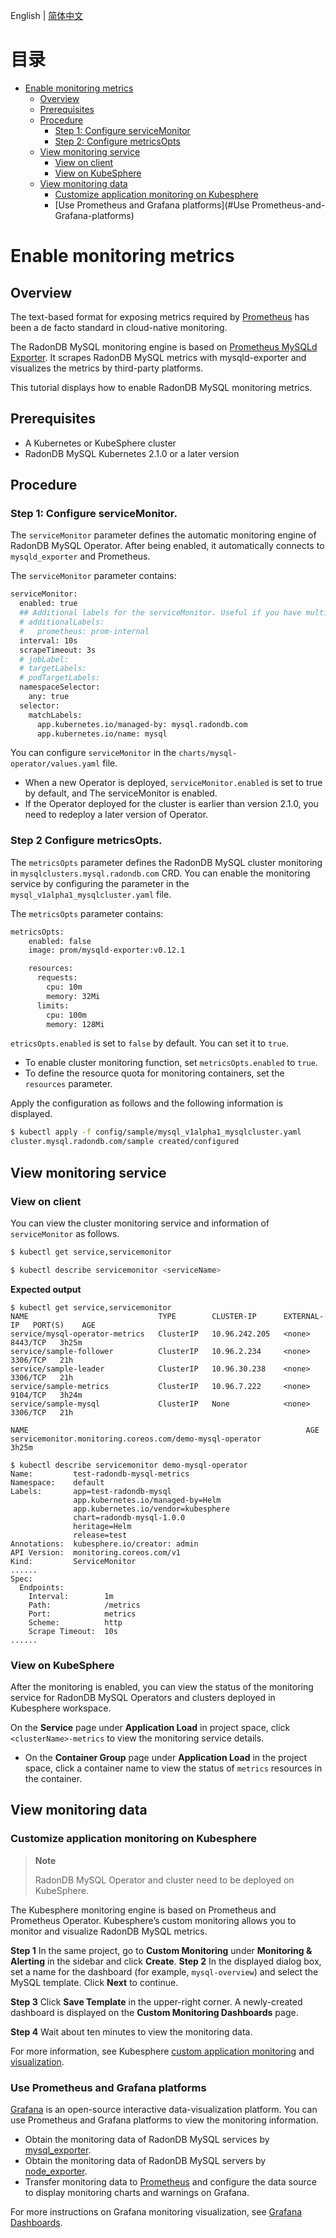English | [简体中文](../zh-cn/deploy_monitoring.md)

目录
=================

   * [Enable monitoring metrics](#Enable-monitoring-metrics)
      * [Overview](#Overview)
      * [Prerequisites](#Prerequisites)
      * [Procedure](#Procedure)
         * [Step 1: Configure serviceMonitor](#Step-1-Configure-serviceMonitor)
         * [Step 2: Configure metricsOpts](#Step-2-Configure-metricsOpts)
      * [View monitoring service](#View-monitoring-service)
         * [View on client](#View-on-client)
         * [View on KubeSphere](#View-on-KubeSphere)
      * [View monitoring data](#View-monitoring-data)
         * [Customize application monitoring on Kubesphere](#Customize-application-monitoring-on-Kubesphere)
         * [Use Prometheus and Grafana platforms](#Use Prometheus-and-Grafana-platforms)

# Enable monitoring metrics

## Overview

The text-based format for exposing metrics required by [Prometheus](https://prometheus.io/) has been a de facto standard in cloud-native monitoring.

The RadonDB MySQL monitoring engine is based on [Prometheus MySQLd Exporter](https://github.com/prometheus/mysqld_exporter). It scrapes RadonDB MySQL metrics with mysqld-exporter and visualizes the metrics by third-party platforms.

This tutorial displays how to enable RadonDB MySQL monitoring metrics.

## Prerequisites

- A Kubernetes or KubeSphere cluster
- RadonDB MySQL Kubernetes 2.1.0 or a later version

## Procedure

### Step 1:	Configure serviceMonitor.

The `serviceMonitor` parameter defines the automatic monitoring engine of RadonDB MySQL Operator. After being enabled, it automatically connects to `mysqld_exporter` and Prometheus.

The `serviceMonitor` parameter contains:

```bash
serviceMonitor:
  enabled: true
  ## Additional labels for the serviceMonitor. Useful if you have multiple prometheus operators running to select only specific ServiceMonitors
  # additionalLabels:
  #   prometheus: prom-internal
  interval: 10s
  scrapeTimeout: 3s
  # jobLabel:
  # targetLabels:
  # podTargetLabels:
  namespaceSelector:
    any: true
  selector:
    matchLabels:
      app.kubernetes.io/managed-by: mysql.radondb.com
      app.kubernetes.io/name: mysql
```

You can configure `serviceMonitor` in the `charts/mysql-operator/values.yaml` file.

- When a new Operator is deployed, `serviceMonitor.enabled` is set to true by default, and The serviceMonitor is enabled.
- If the Operator deployed for the cluster is earlier than version 2.1.0, you need to redeploy a later version of Operator.

### Step 2	Configure metricsOpts.

The `metricsOpts` parameter defines the RadonDB MySQL cluster monitoring in `mysqlclusters.mysql.radondb.com` CRD. You can enable the monitoring service by configuring the parameter in the `mysql_v1alpha1_mysqlcluster.yaml` file.

The `metricsOpts` parameter contains:

```bash
metricsOpts:
    enabled: false  
    image: prom/mysqld-exporter:v0.12.1

    resources:
      requests:
        cpu: 10m
        memory: 32Mi
      limits:
        cpu: 100m
        memory: 128Mi
```

`etricsOpts.enabled` is set to `false` by default. You can set it to `true`.

- To enable cluster monitoring function, set `metricsOpts.enabled` to `true`.
- To define the resource quota for monitoring containers, set the `resources` parameter.

Apply the configuration as follows and the following information is displayed.

```bash
$ kubectl apply -f config/sample/mysql_v1alpha1_mysqlcluster.yaml
cluster.mysql.radondb.com/sample created/configured
```

## View monitoring service

### View on client

You can view the cluster monitoring service and information of `serviceMonitor` as follows.

```bash
$ kubectl get service,servicemonitor

$ kubectl describe servicemonitor <serviceName>
```

**Expected output**

```shell
$ kubectl get service,servicemonitor
NAME                             TYPE        CLUSTER-IP      EXTERNAL-IP   PORT(S)    AGE
service/mysql-operator-metrics   ClusterIP   10.96.242.205   <none>        8443/TCP   3h25m
service/sample-follower          ClusterIP   10.96.2.234     <none>        3306/TCP   21h
service/sample-leader            ClusterIP   10.96.30.238    <none>        3306/TCP   21h
service/sample-metrics           ClusterIP   10.96.7.222     <none>        9104/TCP   3h24m
service/sample-mysql             ClusterIP   None            <none>        3306/TCP   21h

NAME                                                              AGE
servicemonitor.monitoring.coreos.com/demo-mysql-operator          3h25m

$ kubectl describe servicemonitor demo-mysql-operator 
Name:         test-radondb-mysql-metrics
Namespace:    default
Labels:       app=test-radondb-mysql
              app.kubernetes.io/managed-by=Helm
              app.kubernetes.io/vendor=kubesphere
              chart=radondb-mysql-1.0.0
              heritage=Helm
              release=test
Annotations:  kubesphere.io/creator: admin
API Version:  monitoring.coreos.com/v1
Kind:         ServiceMonitor
......
Spec:
  Endpoints:
    Interval:        1m
    Path:            /metrics
    Port:            metrics
    Scheme:          http
    Scrape Timeout:  10s
......
```

### View on KubeSphere

After the monitoring is enabled, you can view the status of the monitoring service for RadonDB MySQL Operators and clusters deployed in Kubesphere workspace.

On the **Service** page under **Application Load** in project space, click `<clusterName>-metrics` to view the monitoring service details.

- On the **Container Group** page under **Application Load** in the project space, click a container name to view the status of `metrics` resources in the container.

## View monitoring data

### Customize application monitoring on Kubesphere

> **Note**
> 
> RadonDB MySQL Operator and cluster need to be deployed on KubeSphere.

The Kubesphere monitoring engine is based on Prometheus and Prometheus Operator. Kubesphere’s custom monitoring allows you to monitor and visualize RadonDB MySQL metrics.

**Step 1**	In the same project, go to **Custom Monitoring** under **Monitoring & Alerting** in the sidebar and click **Create**.
**Step 2**	In the displayed dialog box, set a name for the dashboard (for example, `mysql-overview`) and select the MySQL template. Click **Next** to continue.


**Step 3** Click **Save Template** in the upper-right corner. A newly-created dashboard is displayed on the **Custom Monitoring Dashboards** page.


**Step 4** Wait about ten minutes to view the monitoring data.

For more information, see Kubesphere [custom application monitoring](https://kubesphere.io/docs/project-user-guide/custom-application-monitoring/introduction/) and [visualization](https://kubesphere.io/docs/project-user-guide/custom-application-monitoring/visualization/overview/).

### Use Prometheus and Grafana platforms

[Grafana](https://github.com/grafana/grafana) is an open-source interactive data-visualization platform. You can use Prometheus and Grafana platforms to view the monitoring information.

- Obtain the monitoring data of RadonDB MySQL services by [mysql_exporter](https://github.com/prometheus/mysqld_exporter).
- Obtain the monitoring data of RadonDB MySQL servers by [node_exporter](https://github.com/prometheus/node_exporter).
- Transfer monitoring data to [Prometheus](https://prometheus.io/download/) and configure the data source to display monitoring charts and warnings on Grafana.

For more instructions on Grafana monitoring visualization, see [Grafana Dashboards](https://grafana.com/docs/grafana/latest/dashboards/).
